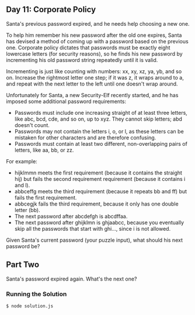 ## Day 11: Corporate Policy

Santa's previous password expired, and he needs help choosing a new one.

To help him remember his new password after the old one expires, Santa has devised a method of
coming up with a password based on the previous one. Corporate policy dictates that passwords
must be exactly eight lowercase letters (for security reasons), so he finds his new password
by incrementing his old password string repeatedly until it is valid.

Incrementing is just like counting with numbers: xx, xy, xz, ya, yb, and so on. Increase the
rightmost letter one step; if it was z, it wraps around to a, and repeat with the next letter
to the left until one doesn't wrap around.

Unfortunately for Santa, a new Security-Elf recently started, and he has imposed some
additional password requirements:

- Passwords must include one increasing straight of at least three letters, like abc, bcd, cde,
and so on, up to xyz. They cannot skip letters; abd doesn't count.
- Passwords may not contain the letters i, o, or l, as these letters can be mistaken for other
characters and are therefore confusing.
- Passwords must contain at least two different, non-overlapping pairs of letters,
like aa, bb, or zz.

For example:

- hijklmmn meets the first requirement (because it contains the straight hij) but fails the
second requirement requirement (because it contains i and l).
- abbceffg meets the third requirement (because it repeats bb and ff) but fails the first requirement.
- abbcegjk fails the third requirement, because it only has one double letter (bb).
- The next password after abcdefgh is abcdffaa.
- The next password after ghijklmn is ghjaabcc, because you eventually skip all the
passwords that start with ghi..., since i is not allowed.

Given Santa's current password (your puzzle input), what should his next password be?

## Part Two

Santa's password expired again. What's the next one?

### Running the Solution

    $ node solution.js
